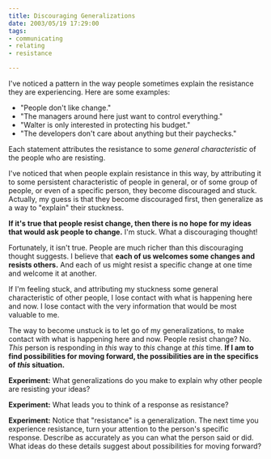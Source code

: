 ```yaml
--- 
title: Discouraging Generalizations
date: 2003/05/19 17:29:00
tags: 
- communicating
- relating
- resistance

---
```


<p> I've noticed a pattern in the way people sometimes explain the resistance they are experiencing. Here are some examples: </p>
<ul>
<li>"People don't like change."</li>
<li>"The managers around here just want to control everything."</li>
<li>"Walter is only interested in protecting his budget."</li>
<li>"The developers don't care about anything but their paychecks."</li>
</ul>
<p> Each statement attributes the resistance to some <em>general characteristic</em> of the people who are resisting. </p>
<p> I've noticed that when people explain resistance in this way, by attributing it to some persistent characteristic of people in general, or of some group of people, or even of a specific person, they become discouraged and stuck. Actually, my guess is that they become discouraged first, then generalize as a way to "explain" their stuckness. </p>
<p>
<strong>If it's true that people resist change, then there is no hope for my ideas that would ask people to change.</strong> I'm stuck. What a discouraging thought! </p>
<p> Fortunately, it isn't true. People are much richer than this discouraging thought suggests. I believe that <strong>each of us welcomes some changes and resists others.</strong> And each of us might resist a specific change at one time and welcome it at another. </p>
<p> If I'm feeling stuck, and attributing my stuckness some general characteristic of other people, I lose contact with what is happening here and now. I lose contact with the very information that would be most valuable to me. </p>
<p> The way to become unstuck is to let go of my generalizations, to make contact with what is happening here and now. People resist change? No. <em>This</em> person is responding in <em>this</em> way to <em>this</em> change at <em>this</em> time. <strong>If I am to find possibilities for moving forward, the possibilities are in the specifics of <em>this</em> situation.</strong>
</p>
<p>
<strong>Experiment:</strong> What generalizations do you make to explain why other people are resisting your ideas? </p>
<p>
<strong>Experiment:</strong> What leads you to think of a response as resistance? </p>
<p>
<strong>Experiment:</strong> Notice that "resistance" is a generalization. The next time you experience resistance, turn your attention to the person's specific response. Describe as accurately as you can what the person said or did. What ideas do these details suggest about possibilities for moving forward? </p>
